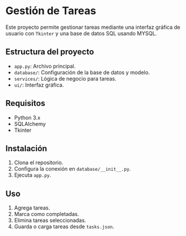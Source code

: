 # Gestión de Tareas

Este proyecto permite gestionar tareas mediante una interfaz gráfica de usuario con `Tkinter` y una base de datos SQL usando MYSQL.

## Estructura del proyecto

- `app.py`: Archivo principal.
- `database/`: Configuración de la base de datos y modelo.
- `services/`: Lógica de negocio para tareas.
- `ui/`: Interfaz gráfica.

## Requisitos

- Python 3.x 
- SQLAlchemy
- Tkinter

## Instalación

1. Clona el repositorio.
2. Configura la conexión en `database/__init__.py`.
3. Ejecuta `app.py`.

## Uso

1. Agrega tareas.
2. Marca como completadas.
3. Elimina tareas seleccionadas.
4. Guarda o carga tareas desde `tasks.json`.

